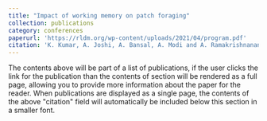 ```yaml
---
title: "Impact of working memory on patch foraging"
collection: publications
category: conferences
paperurl: 'https://rldm.org/wp-content/uploads/2021/04/program.pdf'
citation: 'K. Kumar, A. Joshi, A. Bansal, A. Modi and A. Ramakrishnanan. Abstract In The 5th Multi-disciplinary Conference on Reinforcement Learning and Decision Making (RLDM), 2022.'
---
```


The contents above will be part of a list of publications, if the user clicks the link for the publication than the contents of section will be rendered as a full page, allowing you to provide more information about the paper for the reader. When publications are displayed as a single page, the contents of the above "citation" field will automatically be included below this section in a smaller font.
